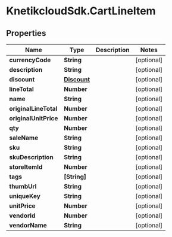 # KnetikcloudSdk.CartLineItem

## Properties
Name | Type | Description | Notes
------------ | ------------- | ------------- | -------------
**currencyCode** | **String** |  | [optional] 
**description** | **String** |  | [optional] 
**discount** | [**Discount**](Discount.md) |  | [optional] 
**lineTotal** | **Number** |  | [optional] 
**name** | **String** |  | [optional] 
**originalLineTotal** | **Number** |  | [optional] 
**originalUnitPrice** | **Number** |  | [optional] 
**qty** | **Number** |  | [optional] 
**saleName** | **String** |  | [optional] 
**sku** | **String** |  | [optional] 
**skuDescription** | **String** |  | [optional] 
**storeItemId** | **Number** |  | [optional] 
**tags** | **[String]** |  | [optional] 
**thumbUrl** | **String** |  | [optional] 
**uniqueKey** | **String** |  | [optional] 
**unitPrice** | **Number** |  | [optional] 
**vendorId** | **Number** |  | [optional] 
**vendorName** | **String** |  | [optional] 


